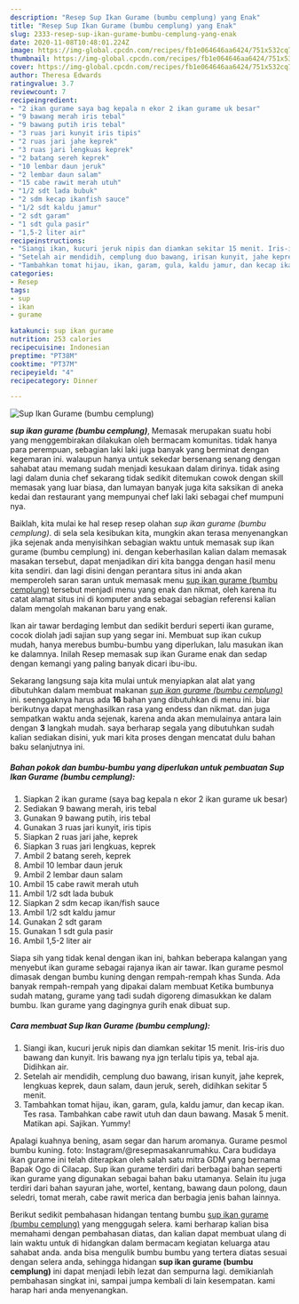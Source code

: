```yaml
---
description: "Resep Sup Ikan Gurame (bumbu cemplung) yang Enak"
title: "Resep Sup Ikan Gurame (bumbu cemplung) yang Enak"
slug: 2333-resep-sup-ikan-gurame-bumbu-cemplung-yang-enak
date: 2020-11-08T10:48:01.224Z
image: https://img-global.cpcdn.com/recipes/fb1e064646aa6424/751x532cq70/sup-ikan-gurame-bumbu-cemplung-foto-resep-utama.jpg
thumbnail: https://img-global.cpcdn.com/recipes/fb1e064646aa6424/751x532cq70/sup-ikan-gurame-bumbu-cemplung-foto-resep-utama.jpg
cover: https://img-global.cpcdn.com/recipes/fb1e064646aa6424/751x532cq70/sup-ikan-gurame-bumbu-cemplung-foto-resep-utama.jpg
author: Theresa Edwards
ratingvalue: 3.7
reviewcount: 7
recipeingredient:
- "2 ikan gurame saya bag kepala n ekor 2 ikan gurame uk besar"
- "9 bawang merah iris tebal"
- "9 bawang putih iris tebal"
- "3 ruas jari kunyit iris tipis"
- "2 ruas jari jahe keprek"
- "3 ruas jari lengkuas keprek"
- "2 batang sereh keprek"
- "10 lembar daun jeruk"
- "2 lembar daun salam"
- "15 cabe rawit merah utuh"
- "1/2 sdt lada bubuk"
- "2 sdm kecap ikanfish sauce"
- "1/2 sdt kaldu jamur"
- "2 sdt garam"
- "1 sdt gula pasir"
- "1,5-2 liter air"
recipeinstructions:
- "Siangi ikan, kucuri jeruk nipis dan diamkan sekitar 15 menit. Iris-iris duo bawang dan kunyit. Iris bawang nya jgn terlalu tipis ya, tebal aja. Didihkan air."
- "Setelah air mendidih, cemplung duo bawang, irisan kunyit, jahe keprek, lengkuas keprek, daun salam, daun jeruk, sereh, didihkan sekitar 5 menit."
- "Tambahkan tomat hijau, ikan, garam, gula, kaldu jamur, dan kecap ikan. Tes rasa. Tambahkan cabe rawit utuh dan daun bawang. Masak 5 menit. Matikan api. Sajikan. Yummy!"
categories:
- Resep
tags:
- sup
- ikan
- gurame

katakunci: sup ikan gurame 
nutrition: 253 calories
recipecuisine: Indonesian
preptime: "PT38M"
cooktime: "PT37M"
recipeyield: "4"
recipecategory: Dinner

---
```



![Sup Ikan Gurame (bumbu cemplung)](https://img-global.cpcdn.com/recipes/fb1e064646aa6424/751x532cq70/sup-ikan-gurame-bumbu-cemplung-foto-resep-utama.jpg)

<b><i>sup ikan gurame (bumbu cemplung)</i></b>, Memasak merupakan suatu hobi yang menggembirakan dilakukan oleh bermacam komunitas. tidak hanya para perempuan, sebagian laki laki juga banyak yang berminat dengan kegemaran ini. walaupun hanya untuk sekedar bersenang senang dengan sahabat atau memang sudah menjadi kesukaan dalam dirinya. tidak asing lagi dalam dunia chef sekarang tidak sedikit ditemukan cowok dengan skill memasak yang luar biasa, dan lumayan banyak juga kita saksikan di aneka kedai dan restaurant yang mempunyai chef laki laki sebagai chef mumpuni nya.

Baiklah, kita mulai ke hal resep resep olahan <i>sup ikan gurame (bumbu cemplung)</i>. di sela sela kesibukan kita, mungkin akan terasa menyenangkan jika sejenak anda menyisihkan sebagian waktu untuk memasak sup ikan gurame (bumbu cemplung) ini. dengan keberhasilan kalian dalam memasak masakan tersebut, dapat menjadikan diri kita bangga dengan hasil menu kita sendiri. dan lagi disini dengan perantara situs ini anda akan memperoleh saran saran untuk memasak menu <u>sup ikan gurame (bumbu cemplung)</u> tersebut menjadi menu yang enak dan nikmat, oleh karena itu catat alamat situs ini di komputer anda sebagai sebagian referensi kalian dalam mengolah makanan baru yang enak.

Ikan air tawar berdaging lembut dan sedikit berduri seperti ikan gurame, cocok diolah jadi sajian sup yang segar ini. Membuat sup ikan cukup mudah, hanya merebus bumbu-bumbu yang diperlukan, lalu masukan ikan ke dalamnya. Inilah Resep memasak sup ikan Gurame enak dan sedap dengan kemangi yang paling banyak dicari ibu-ibu.


Sekarang langsung saja kita mulai untuk menyiapkan alat alat yang dibutuhkan dalam membuat makanan <u><i>sup ikan gurame (bumbu cemplung)</i></u> ini. seenggaknya harus ada <b>16</b> bahan yang dibutuhkan di menu ini. biar berikutnya dapat menghasilkan rasa yang endess dan nikmat. dan juga sempatkan waktu anda sejenak, karena anda akan memulainya antara lain dengan <b>3</b> langkah mudah. saya berharap segala yang dibutuhkan sudah kalian sediakan disini, yuk mari kita proses dengan mencatat dulu bahan baku selanjutnya ini.

<!--inarticleads1-->

##### Bahan pokok dan bumbu-bumbu yang diperlukan untuk pembuatan Sup Ikan Gurame (bumbu cemplung):

1. Siapkan 2 ikan gurame (saya bag kepala n ekor 2 ikan gurame uk besar)
1. Sediakan 9 bawang merah, iris tebal
1. Gunakan 9 bawang putih, iris tebal
1. Gunakan 3 ruas jari kunyit, iris tipis
1. Siapkan 2 ruas jari jahe, keprek
1. Siapkan 3 ruas jari lengkuas, keprek
1. Ambil 2 batang sereh, keprek
1. Ambil 10 lembar daun jeruk
1. Ambil 2 lembar daun salam
1. Ambil 15 cabe rawit merah utuh
1. Ambil 1/2 sdt lada bubuk
1. Siapkan 2 sdm kecap ikan/fish sauce
1. Ambil 1/2 sdt kaldu jamur
1. Gunakan 2 sdt garam
1. Gunakan 1 sdt gula pasir
1. Ambil 1,5-2 liter air


Siapa sih yang tidak kenal dengan ikan ini, bahkan beberapa kalangan yang menyebut ikan gurame sebagai rajanya ikan air tawar. Ikan gurame pesmol dimasak dengan bumbu kuning dengan rempah-rempah khas Sunda. Ada banyak rempah-rempah yang dipakai dalam membuat Ketika bumbunya sudah matang, gurame yang tadi sudah digoreng dimasukkan ke dalam bumbu. Ikan gurame yang dagingnya gurih enak dibuat sup. 

<!--inarticleads2-->

##### Cara membuat Sup Ikan Gurame (bumbu cemplung):

1. Siangi ikan, kucuri jeruk nipis dan diamkan sekitar 15 menit. Iris-iris duo bawang dan kunyit. Iris bawang nya jgn terlalu tipis ya, tebal aja. Didihkan air.
1. Setelah air mendidih, cemplung duo bawang, irisan kunyit, jahe keprek, lengkuas keprek, daun salam, daun jeruk, sereh, didihkan sekitar 5 menit.
1. Tambahkan tomat hijau, ikan, garam, gula, kaldu jamur, dan kecap ikan. Tes rasa. Tambahkan cabe rawit utuh dan daun bawang. Masak 5 menit. Matikan api. Sajikan. Yummy!


Apalagi kuahnya bening, asam segar dan harum aromanya. Gurame pesmol bumbu kuning. foto: Instagram/@resepmasakanrumahku. Cara budidaya ikan gurame ini telah diterapkan oleh salah satu mitra GDM yang bernama Bapak Ogo di Cilacap. Sup ikan gurame terdiri dari berbagai bahan seperti ikan gurame yang digunakan sebagai bahan baku utamanya. Selain itu juga terdiri dari bahan sayuran jahe, wortel, kentang, bawang daun polong, daun seledri, tomat merah, cabe rawit merica dan berbagia jenis bahan lainnya. 

Berikut sedikit pembahasan hidangan tentang bumbu <u>sup ikan gurame (bumbu cemplung)</u> yang menggugah selera. kami berharap kalian bisa memahami dengan pembahasan diatas, dan kalian dapat membuat ulang di lain waktu untuk di hidangkan dalam bermacam kegiatan keluarga atau sahabat anda. anda bisa mengulik bumbu bumbu yang tertera diatas sesuai dengan selera anda, sehingga hidangan <b>sup ikan gurame (bumbu cemplung)</b> ini dapat menjadi lebih lezat dan sempurna lagi. demikianlah pembahasan singkat ini, sampai jumpa kembali di lain kesempatan. kami harap hari anda menyenangkan.
